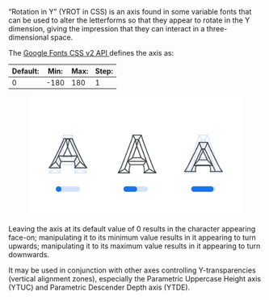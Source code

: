 
“Rotation in Y” (YROT in CSS) is an axis found in some variable fonts that can be used to alter the letterforms so that they appear to rotate in the Y dimension, giving the impression that they can interact in a three-dimensional space. 

The [Google Fonts CSS v2 API ](https://developers.google.com/fonts/docs/css2) defines the axis as:

| Default: | Min: | Max: | Step: |
| --- | --- | --- | --- |
| 0 | -180 | 180 | 1 |

<figure>

![An image showing two type specimens, each with an axis slider underneath. The specimen on the left shows the effects of the axis’ lowest value. The specimen on the right shows the effects of the axis’ highest value.](images/thumbnail.svg)

</figure>

Leaving the axis at its default value of 0 results in the character appearing face-on; manipulating it to its minimum value results in it appearing to turn upwards; manipulating it to its maximum value results in it appearing to turn downwards.

It may be used in conjunction with other axes controlling Y-transparencies (vertical alignment zones), especially the Parametric Uppercase Height axis (YTUC) and Parametric Descender Depth axis (YTDE).